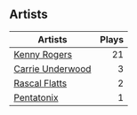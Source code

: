 ## Artists
Artists | Plays 
----- | -----: 
[Kenny Rogers](/artists/kenny-rogers-4261) | 21
[Carrie Underwood](/artists/carrie-underwood-89416) | 3
[Rascal Flatts](/artists/rascal-flatts-41050) | 2
[Pentatonix](/artists/pentatonix-655231) | 1

